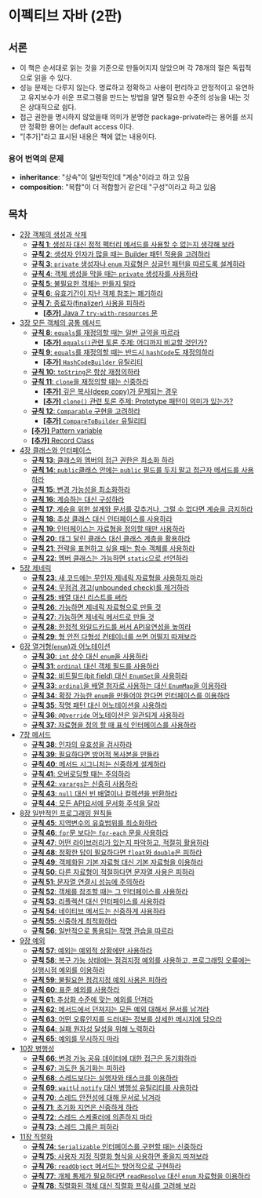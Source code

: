 # 이펙티브 자바 (2판)

## 서론

* 이 책은 순서대로 읽는 것을 기준으로 만들어지지 않았으며 각 78개의 절은 독립적으로 읽을 수 있다.
* 성능 문제는 다루지 않는다. 명료하고 정확하고 사용이 편리하고 안정적이고 유연하고 유지보수가 쉬운 프로그램을 만드는 방법을 알면 필요한 수준의 성능을 내는 것은 상대적으로 쉽다.
* 접근 권한을 명시하지 않았을때 의미가 분명한 package-private라는 용어를 쓰지만 정확한 용어는 default access 이다.
* "[추가]"라고 표시된 내용은 책에 없는 내용이다.

### 용어 번역의 문제

* **inheritance**: "상속"이 일반적인데 "계승"이라고 하고 있음
* **composition**: "복합"이 더 적합할거 같은데 "구성"이라고 하고 있음

## 목차

* [2장 객체의 생성과 삭제](docs/chapter02.md)
  * [**규칙 1**: 생성자 대신 정적 펙터리 메서드를 사용할 수 없는지 생각해 보라](docs/chapter02.md#규칙-1-생성자-대신-정적-펙터리-메서드를-사용할-수-없는지-생각해-보라)
  * [**규칙 2**: 생성자 인자가 많을 때는 Builder 패턴 적용을 고려하라](docs/chapter02.md#규칙-2-생성자-인자가-많을-때는-builder-패턴-적용을-고려하라)
  * [**규칙 3**: `private` 생성자나 `enum` 자료형은 싱글턴 패턴을 따르도록 설계하라](docs/chapter02.md#규칙-3-private-생성자나-enum-자료형은-싱글턴-패턴을-따르도록-설계하라)
  * [**규칙 4**: 객체 생성을 막을 때는 `private` 생성자를 사용하라](docs/chapter02.md#규칙-4-객체-생성을-막을-때는-private-생성자를-사용하라)
  * [**규칙 5**: 불필요한 객체는 만들지 말라](docs/chapter02.md#규칙-5-불필요한-객체는-만들지-말라)
  * [**규칙 6**: 유효기간이 지난 객체 참조는 폐기하라](docs/chapter02.md#규칙-6-유효기간이-지난-객체-참조는-폐기하라)
  * [**규칙 7**: 종료자(finalizer) 사용을 피하라](docs/chapter02.md#규칙-7-종료자finalizer-사용을-피하라)
    * [**[추가]** Java 7 `try-with-resources` 문](docs/chapter02.md#추가-java-7-try-with-resources-문)
* [3장 모든 객체의 공통 메서드](docs/chapter03.md)
  * [**규칙 8**: `equals`를 재정의할 때는 일반 규약을 따르라](docs/chapter03.md#규칙-8-equals를-재정의할-때는-일반-규약을-따르라)
    * [**[추가]** `equals()`관련 토론 주제: 어디까지 비교할 것인가?](docs/chapter03.md##추가-equals관련-토론-주제-어디까지-비교할-것인가)
  * [**규칙 9**: `equals`를 재정의할 때는 반드시 `hashCode`도 재정의하라](docs/chapter03.md#규칙-9-equals를-재정의할-때는-반드시-hashcode도-재정의하라)
    * [**[추가]** `HashCodeBuilder` 유틸리티](docs/chapter03.md#추가-hashcodebuilder-유틸리티)
  * [**규칙 10**: `toString`은 항상 재정의하라](docs/chapter03.md#규칙-10-tostring은-항상-재정의하라)
  * [**규칙 11**: `clone`을 재정의할 때는 신중하라](docs/chapter03.md#규칙-11-clone을-재정의할-때는-신중하라)
    * [**[추가]** 깊은 복사(deep copy)가 문제되는 경우](docs/chapter03.md#추가-깊은-복사deep-copy가-문제되는-경우)
    * [**[추가]** `clone()` 관련 토론 주제: Prototype 패턴이 의미가 있는가?](docs/chapter03.md#추가-clone-관련-토론-주제-prototype-패턴이-의미가-있는가)
  * [**규칙 12**: `Comparable` 구현을 고려하라](docs/chapter03.md#규칙-12-comparable-구현을-고려하라)
    * [**[추가]** `CompareToBuilder` 유틸리티](docs/chapter03.md#추가-comparetobuilder-유틸리티)
  * [**[추가]** Pattern variable](docs/chapter03.md#추가-pattern-variable)
  * [**[추가]** Record Class](docs/chapter03.md#추가-record-class)
* [4장 클래스와 인터페이스](docs/chapter04.md)
  * [**규칙 13**: 클래스와 멤버의 접근 권한은 최소화 하라](docs/chapter04.md#규칙-13-클래스와-멤버의-접근-권한은-최소화-하라)
  * [**규칙 14**: `public`클래스 안에는 `public` 필드를 두지 말고 접근자 메서드를 사용하라](docs/chapter04.md#규칙-14-public클래스-안에는-public-필드를-두지-말고-접근자-메서드를-사용하라)
  * [**규칙 15**: 변경 가능성을 최소화하라](docs/chapter04.md#규칙-15-변경-가능성을-최소화하라)
  * [**규칙 16**: 계승하는 대신 구성하라](docs/chapter04.md#규칙-16-계승하는-대신-구성하라)
  * [**규칙 17**: 계승을 위한 설계와 문서를 갖추거나, 그럴 수 없다면 계승을 금지하라](docs/chapter04.md#규칙-17-계승을-위한-설계와-문서를-갖추거나-그럴-수-없다면-계승을-금지하라)
  * [**규칙 18**: 추상 클래스 대신 인터페이스를 사용하라](docs/chapter04.md#규칙-18-추상-클래스-대신-인터페이스를-사용하라)
  * [**규칙 19**: 인터페이스는 자료형을 정의할 때만 사용하라](docs/chapter04.md#규칙-19-인터페이스는-자료형을-정의할-때만-사용하라)
  * [**규칙 20**: 태그 달린 클래스 대신 클래스 계층을 활용하라](docs/chapter04.md#규칙-20-태그-달린-클래스-대신-클래스-계층을-활용하라)
  * [**규칙 21**: 전략을 표현하고 싶을 때는 함수 객체를 사용하라](docs/chapter04.md#규칙-21-전략을-표현하고-싶을-때는-함수-객체를-사용하라)
  * [**규칙 22**: 멤버 클래스는 가능하면 `static`으로 선언하라](docs/chapter04.md#규칙-22-멤버-클래스는-가능하면-static으로-선언하라)
* [5장 제네릭](docs/chapter05.md)
  * [**규칙 23**: 새 코드에는 무인자 제네릭 자료형을 사용하지 마라](docs/chapter05.md#규칙-23-새-코드에는-무인자-제네릭-자료형을-사용하지-마라)
  * [**규칙 24**: 무점검 경고(unbounded check)를 제거하라](docs/chapter05.md#규칙-24-무점검-경고unbounded-check를-제거하라)
  * [**규칙 25**: 배열 대신 리스트를 써라](docs/chapter05.md#규칙-25-배열-대신-리스트를-써라)
  * [**규칙 26**: 가능하면 제네릭 자료형으로 만들 것](docs/chapter05.md#규칙-26-가능하면-제네릭-자료형으로-만들-것)
  * [**규칙 27**: 가능하면 제네릭 메서드로 만들 것](docs/chapter05.md#규칙-27-가능하면-제네릭-메서드로-만들-것)
  * [**규칙 28**: 한정적 와일드카드를 써서 API유연성을 높여라](docs/chapter05.md#규칙-28-한정적-와일드카드를-써서-api유연성을-높여라)
  * [**규칙 29**: 형 안전 다형성 컨테이너를 쓰면 어떨지 따져보라](docs/chapter05.md#규칙-29-형-안전-다형성-컨테이너를-쓰면-어떨지-따져보라)
* [6장 열거형(`enum`)과 어노테이션](docs/chapter06.md)
  * [**규칙 30**: `int` 상수 대신 `enum`을 사용하라](docs/chapter06.md#규칙-30-int-상수-대신-enum을-사용하라)
  * [**규칙 31**: `ordinal` 대신 객체 필드를 사용하라](docs/chapter06.md#규칙-31-ordinal-대신-객체-필드를-사용하라)
  * [**규칙 32**: 비트필드(bit field) 대신 `EnumSet`을 사용하라](docs/chapter06.md#규칙-32-비트필드bit-field-대신-enumset을-사용하라)
  * [**규칙 33**: `ordinal`을 배열 첨자로 사용하는 대신 `EnumMap`을 이용하라](docs/chapter06.md#규칙-32-비트필드bit-field-대신-enumset을-사용하라)
  * [**규칙 34**: 확장 가능한 `enum`을 만들어야 한다면 인터페이스를 이용하라](docs/chapter06.md#규칙-34-확장-가능한-enum을-만들어야-한다면-인터페이스를-이용하라)
  * [**규칙 35**: 작명 패턴 대신 어노테이션을 사용하라](docs/chapter06.md#규칙-35-작명-패턴-대신-어노테이션을-사용하라)
  * [**규칙 36**: `@Override` 어노테이션은 일관되게 사용하라](docs/chapter06.md#규칙-36-override-어노테이션은-일관되게-사용하라)
  * [**규칙 37**: 자료형을 정의 할 때 표식 인터페이스를 사용하라](docs/chapter06.md#규칙-37-자료형을-정의-할-때-표식-인터페이스를-사용하라)
* [7장 메서드](docs/chapter07.md)
  * [**규칙 38**: 인자의 유효성을 검사하라](docs/chapter07.md#규칙-38-인자의-유효성을-검사하라)
  * [**규칙 39**: 필요하다면 방어적 복사본을 만들라](docs/chapter07.md#규칙-39-필요하다면-방어적-복사본을-만들라)
  * [**규칙 40**: 메서드 시그니처는 신중하게 설계하라](docs/chapter07.md#규칙-40-메서드-시그니처는-신중하게-설계하라)
  * [**규칙 41**: 오버로딩할 때는 주의하라](docs/chapter07.md#규칙-41-오버로딩할-때는-주의하라)
  * [**규칙 42**: `varargs`는 신중히 사용하라](docs/chapter07.md#규칙-42-varargs는-신중히-사용하라)
  * [**규칙 43**: `null` 대신 빈 배열이나 컬렉션을 반환하라](docs/chapter07.md#규칙-43-null-대신-빈-배열이나-컬렉션을-반환하라)
  * [**규칙 44**: 모든 API요서에 문서화 주석을 달라](docs/chapter07.md#규칙-44-모든-api요서에-문서화-주석을-달라)
* [8장 일반적인 프로그래밍 원칙들](docs/chapter08.md)
  * [**규칙 45**: 지역변수의 유효범위를 최소화하라](docs/chapter08.md#규칙-45-지역변수의-유효범위를-최소화하라)
  * [**규칙 46**: `for`문 보다는 `for-each` 문을 사용하라](docs/chapter08.md#규칙-46-for문-보다는-for-each-문을-사용하라)
  * [**규칙 47**: 어떤 라이브러리가 있는지 파악하고, 적절히 활용하라](docs/chapter08.md#규칙-47-어떤-라이브러리가-있는지-파악하고-적절히-활용하라)
  * [**규칙 48**: 정확한 답이 필요하다면 `float`와 `double`은 피하라](docs/chapter08.md#규칙-48-정확한-답이-필요하다면-float와-double은-피하라)
  * [**규칙 49**: 객체화된 기본 자료형 대신 기본 자료형을 이용하라](docs/chapter08.md#규칙-49-객체화된-기본-자료형-대신-기본-자료형을-이용하라)
  * [**규칙 50**: 다른 자료형이 적절하다면 문자열 사용은 피하라](docs/chapter08.md#규칙-50-다른-자료형이-적절하다면-문자열-사용은-피하라)
  * [**규칙 51**: 문자열 연결시 성능에 주의하라](docs/chapter08.md#규칙-51-문자열-연결시-성능에-주의하라)
  * [**규칙 52**: 객체를 참조할 때는 그 인터페이스를 사용하라](docs/chapter08.md#규칙-52-객체를-참조할-때는-그-인터페이스를-사용하라)
  * [**규칙 53**: 리플렉션 대신 인터페이스를 사용하라](docs/chapter08.md#규칙-53-리플렉션-대신-인터페이스를-사용하라)
  * [**규칙 54**: 네이티브 메서드는 신중하게 사용하라](docs/chapter08.md#규칙-54-네이티브-메서드는-신중하게-사용하라)
  * [**규칙 55**: 신중하게 최적화하라](docs/chapter08.md#규칙-55-신중하게-최적화하라)
  * [**규칙 56**: 일반적으로 통용되는 작명 관습을 따르라](docs/chapter08.md#규칙-56-일반적으로-통용되는-작명-관습을-따르라)
* [9장 예외](docs/chapter09.md)
  * [**규칙 57**: 예외는 예외적 상황에만 사용하라](docs/chapter09.md#규칙-57-예외는-예외적-상황에만-사용하라)
  * [**규칙 58**: 복구 가능 상태에는 점검지정 예외를 사용하고, 프로그래밍 오류에는 실행시점 예외를 이용하라](docs/chapter09.md#규칙-58-복구-가능-상태에는-점검지정-예외를-사용하고-프로그래밍-오류에는-실행시점-예외를-이용하라)
  * [**규칙 59**: 불필요한 점검지정 예외 사용은 피하라](docs/chapter09.md#규칙-59-불필요한-점검지정-예외-사용은-피하라)
  * [**규칙 60**: 표준 예외를 사용하라](docs/chapter09.md#규칙-60-표준-예외를-사용하라)
  * [**규칙 61**: 추상화 수준에 맞는 예외를 던져라](docs/chapter09.md#규칙-61-추상화-수준에-맞는-예외를-던져라)
  * [**규칙 62**: 메서드에서 던져지는 모든 예외 대해서 문서를 남겨라](docs/chapter09.md#규칙-62-메서드에서-던져지는-모든-예외-대해서-문서를-남겨라)
  * [**규칙 63**: 어떤 오류인지를 드러내는 정보를 상세한 메시지에 담으라](docs/chapter09.md#규칙-63-어떤-오류인지를-드러내는-정보를-상세한-메시지에-담으라)
  * [**규칙 64**: 실패 원자성 달성을 위해 노력하라](docs/chapter09.md#규칙-64-실패-원자성-달성을-위해-노력하라)
  * [**규칙 65**: 예외를 무시하지 마라](docs/chapter09.md#규칙-65-예외를-무시하지-마라)
* [10장 병행성](docs/chapter10.md)
  * [**규칙 66**: 변경 가능 공유 데이터에 대한 접근은 동기화하라](docs/chapter10.md#규칙-66-변경-가능-공유-데이터에-대한-접근은-동기화하라)
  * [**규칙 67**: 과도한 동기화는 피하라](docs/chapter10.md#규칙-67-과도한-동기화는-피하라)
  * [**규칙 68**: 스레드보다는 실행자와 태스크를 이용하라](docs/chapter10.md#규칙-68-스레드보다는-실행자와-태스크를-이용하라)
  * [**규칙 69**: `wait`나 `notify` 대신 병행성 유틸리티를 사용하라](docs/chapter10.md#규칙-69-wait나-notify-대신-병행성-유틸리티를-사용하라)
  * [**규칙 70**: 스레드 안전성에 대해 문서로 남겨라](docs/chapter10.md#규칙-70-스레드-안전성에-대해-문서로-남겨라)
  * [**규칙 71**: 초기화 지연은 신중하게 하라](docs/chapter10.md#규칙-71-초기화-지연은-신중하게-하라)
  * [**규칙 72**: 스레드 스케줄러에 의존하지 마라](docs/chapter10.md#규칙-72-스레드-스케줄러에-의존하지-마라)
  * [**규칙 73**: 스레드 그룹은 피하라](docs/chapter10.md#규칙-73-스레드-그룹은-피하라)
* [11장 직렬화](docs/chapter11.md)
  * [**규칙 74**: `Serializable` 인터페이스를 구현할 때는 신중하라](docs/chapter11.md#규칙-74-serializable-인터페이스를-구현할-때는-신중하라)
  * [**규칙 75**: 사용자 지정 직렬화 형식을 사용하면 좋을지 따져보라](docs/chapter11.md#규칙-75-사용자-지정-직렬화-형식을-사용하면-좋을지-따져보라)
  * [**규칙 76**: `readObject` 메서드는 방어적으로 구현하라](docs/chapter11.md#규칙-76-readobject-메서드는-방어적으로-구현하라)
  * [**규칙 77**: 개체 통제가 필요하다면 `readResolve` 대신 `enum` 자료형을 이용하라](docs/chapter11.md#규칙-77-개체-통제가-필요하다면-readresolve-대신-enum-자료형을-이용하라)
  * [**규칙 78**: 직렬화된 객체 대신 직렬화 프락시를 고려해 보라](docs/chapter11.md#규칙-78-직렬화된-객체-대신-직렬화-프락시를-고려해-보라)
